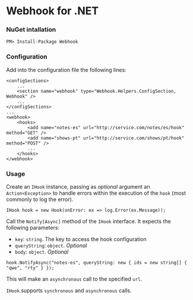 # Webhook for .NET

### NuGet intallation

`PM> Install-Package Webhook`


### Configuration

Add into the configuration file the following lines:
 
```
<configSections>
	...
	<section name="webhook" type="Webhook.Helpers.ConfigSection, Webhook" />
	...
</configSections>
...
<webhook>
	<hooks>
		<add name="notes-es" url="http://service.com/notes/es/hook" method="GET" />
		<add name="shows-pt" url="http://service.com/shows/pt/hook" method="POST" />
		...
	</hooks>
</webhook>
```

### Usage

Create an `IHook` instance, passing as *optional* argument an `Action<Exception>` to handle errors within the execution of the `hook` (most commonly to log the error).

```
IHook hook = new Hook(onError: ex => log.Error(ex.Message));
```

Call the `Notify[Async]` method of the `IHook` interface. It expects the following parameters:

* `key`: `string`. The key to access the hook configuration
* `queryString`: `object`. *Optional*
* `body`: `object`. *Optional*

```
hook.NotifyAsync("notes-es", queryString: new { ids = new string[] { "qwe", "rty" } });
```

This will make an `asynchronous` call to the specified `url`.

`IHook` supports `synchronous` and `asynchronous` calls.